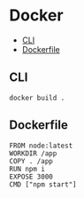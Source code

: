 # Docker

- [CLI](https://docs.docker.com/engine/reference/commandline)
- [Dockerfile](https://docs.docker.com/engine/reference/builder/)

## CLI

```
docker build .
```

## Dockerfile

```
FROM node:latest
WORKDIR /app
COPY . /app
RUN npm i
EXPOSE 3000
CMD ["npm start"]
```
